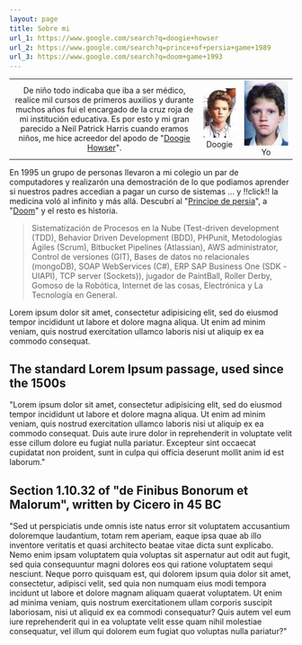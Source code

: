 ```yaml
---
layout: page
title: Sobre mi
url_1: https://www.google.com/search?q=doogie+howser
url_2: https://www.google.com/search?q=prince+of+persia+game+1989
url_3: https://www.google.com/search?q=doom+game+1993
---
```


<table style="text-align: center; width: auto;">
  <tbody>
    <tr>
      <td>De niño todo indicaba que iba a ser médico, realice mil cursos de primeros auxilios y durante muchos años fui el encargado de la cruz roja de mi institución educativa. Es por esto y mi gran parecido a Neil Patrick Harris cuando eramos niños, me hice acreedor del apodo de "<a target="_blank" href="{{ page.url_1 }}">Doogie Howser</a>".</td>
      <td><img src="/public/imgs/doogie-howser.jpg" alt="Doogie Howser"/>Doogie</td>
      <td><img src="/public/imgs/yo-joven.jpg" alt="JuanDavid8a" style="max-width:78px;"/>Yo</td>
    </tr>
  </tbody>
</table>

En 1995 un grupo de personas llevaron a mi colegio un par de computadores y realizarón una demostración de lo que podiamos aprender si nuestros padres accedian a pagar un curso de sistemas ... y !!click!! la medicina voló al infinito y más allá. Descubrí al "<a target="_blank" href="{{ page.url_2 }}">Principe de persia</a>", a "<a target="_blank" href="{{ page.url_3 }}">Doom</a>" y el resto es historia.     

<p class="message">

</p>

<blockquote>
Sistematización de Procesos en la Nube (Test-driven development (TDD), Behavior Driven Development (BDD), PHPunit, Metodologías Ágiles (Scrum), Bitbucket Pipelines (Atlassian), AWS administrator, Control de versiones (GIT), Bases de datos no relacionales (mongoDB), SOAP WebServices (C#), ERP SAP Business One (SDK - UIAPI), TCP server (Sockets)), jugador de PaintBall, Roller Derby, Gomoso de la Robótica, Internet de las cosas, Electrónica y La Tecnología en General.
</blockquote>

Lorem ipsum dolor sit amet, consectetur adipisicing elit, sed do eiusmod tempor incididunt ut labore et dolore magna aliqua. Ut enim ad minim veniam, quis nostrud exercitation ullamco laboris nisi ut aliquip ex ea commodo consequat.

## The standard Lorem Ipsum passage, used since the 1500s

"Lorem ipsum dolor sit amet, consectetur adipisicing elit, sed do eiusmod tempor incididunt ut labore et dolore magna aliqua. Ut enim ad minim veniam, quis nostrud exercitation ullamco laboris nisi ut aliquip ex ea commodo consequat. Duis aute irure dolor in reprehenderit in voluptate velit esse cillum dolore eu fugiat nulla pariatur. Excepteur sint occaecat cupidatat non proident, sunt in culpa qui officia deserunt mollit anim id est laborum."

## Section 1.10.32 of "de Finibus Bonorum et Malorum", written by Cicero in 45 BC


"Sed ut perspiciatis unde omnis iste natus error sit voluptatem accusantium doloremque laudantium, totam rem aperiam, eaque ipsa quae ab illo inventore veritatis et quasi architecto beatae vitae dicta sunt explicabo. Nemo enim ipsam voluptatem quia voluptas sit aspernatur aut odit aut fugit, sed quia consequuntur magni dolores eos qui ratione voluptatem sequi nesciunt. Neque porro quisquam est, qui dolorem ipsum quia dolor sit amet, consectetur, adipisci velit, sed quia non numquam eius modi tempora incidunt ut labore et dolore magnam aliquam quaerat voluptatem. Ut enim ad minima veniam, quis nostrum exercitationem ullam corporis suscipit laboriosam, nisi ut aliquid ex ea commodi consequatur? Quis autem vel eum iure reprehenderit qui in ea voluptate velit esse quam nihil molestiae consequatur, vel illum qui dolorem eum fugiat quo voluptas nulla pariatur?"
